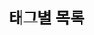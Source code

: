 ---
title: "태그별 목록"
layout: tags
permalink: /tags/
author_profile: true
sidebar:
  nav: "sidebar-category"
---